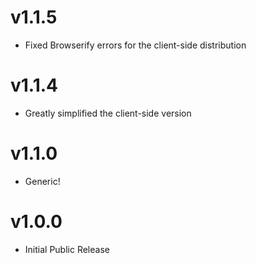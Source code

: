 # v1.1.5

- Fixed Browserify errors for the client-side distribution

# v1.1.4

- Greatly simplified the client-side version

# v1.1.0

- Generic!

# v1.0.0

- Initial Public Release
